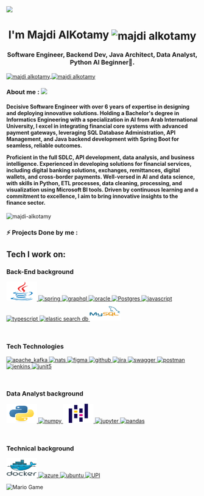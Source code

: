 <div>
  <img src="https://readme-typing-svg.herokuapp.com?size=50&center=true&vCenter=true&width=800&height=100&lines=Hello+World+%F0%9F%91%8B;مرحباً%F0%9F%91%8B">
</div>
<h1 align="center">I'm Majdi AlKotamy 
<img align="center" src="https://www.vectorlogo.zone/logos/awesome-emoji/awesome-emoji-icon.svg" alt="majdi alkotamy" height="40" width="40" />
</h1>
<p align="center">
<h3 align="center"> Software Engineer, Backend Dev, Java Architect, Data Analyst, Python AI Beginner🌟.
</h3>

<a href="https://www.linkedin.com/in/majdi-alkotamy/" target="blank">
  <img align="center" src="https://www.vectorlogo.zone/logos/linkedin/linkedin-icon.svg" alt="majdi alkotamy" height="40" width="40" />
</a>

<a href="kotamyit@gmail.com" target="blank">
  <img align="center" src="https://github.com/TheDudeThatCode/TheDudeThatCode/blob/master/Assets/Gmail.svg" alt="majdi alkotamy" height="40" width="40" />
</a>

</p>
<h3 align="left"> About me : <img src="https://github.com/TheDudeThatCode/TheDudeThatCode/blob/master/Assets/Developer.gif" width="45" /></h3>

<h4>

Decisive Software Engineer with over 6 years of expertise in designing and deploying innovative solutions. Holding a Bachelor's degree in Informatics Engineering with a specialization in AI from Arab International University, I excel in integrating financial core systems with advanced payment gateways, leveraging SQL Database Administration, API Management, and Java backend development with Spring Boot for seamless, reliable outcomes.

Proficient in the full SDLC, API development, data analysis, and business intelligence. Experienced in developing solutions for financial services, including digital banking solutions, exchanges, remittances, digital wallets, and cross-border payments. Well-versed in AI and data science, with skills in Python, ETL processes, data cleaning, processing, and visualization using Microsoft BI tools. Driven by continuous learning and a commitment to excellence, I aim to bring innovative insights to the finance sector.

</h4>

<p align="left">
  <img src="https://komarev.com/ghpvc/?username=majdi-alkotamy&label=Profile%20views&color=0e75b6&style=flat" alt="majdi-alkotamy" />
</p>


<h3 align="left"> ⚡ Projects Done by me :</h3>

<h2 align="left"> Tech I work on: </h2>


<h3 align="left"> Back-End background </h3>

<p align="left">
  <a href="https://www.oracle.com/ae/java/" target="_blank" rel="noreferrer">
    <img src="https://raw.githubusercontent.com/devicons/devicon/master/icons/java/java-original.svg" alt="java" width="80" height="50"/>
  </a>
  
  <a href="https://spring.io/" target="_blank" rel="noreferrer">
    <img src="https://www.vectorlogo.zone/logos/springio/springio-ar21.svg" alt="spring" width="90" height="50"/>
  </a>
  
  <a href="https://graphql.org/" target="_blank" rel="noreferrer">
    <img src="https://www.vectorlogo.zone/logos/graphql/graphql-ar21.svg" alt="graphql" width="90" height="50"/>
  </a>
  
  <a href="https://www.oracle.com/ae/" target="_blank" rel="noreferrer">
    <img src="https://www.vectorlogo.zone/logos/oracle/oracle-ar21.svg" alt="oracle" width="80" height="50"/>
  </a> 
  
  <a href="https://www.enterprisedb.com/" target="_blank" rel="noreferrer">
    <img src="https://www.vectorlogo.zone/logos/postgresql/postgresql-vertical.svg" alt="Postgres" width="90" height="65"/>
  </a>
  
  <a href="https://developer.mozilla.org/en-US/docs/Web/JavaScript" target="_blank" rel="noreferrer">
    <img src="https://www.vectorlogo.zone/logos/javascript/javascript-horizontal.svg" alt="javascript" width="90" height="40"/>
  </a> 

   <a href="https://www.typescriptlang.org/" target="_blank" rel="noreferrer">
    <img src="https://www.vectorlogo.zone/logos/typescriptlang/typescriptlang-ar21.svg" alt="typescript" width="80" height="40"/>
  </a>
  
  <a href="https://www.elastic.co/" target="_blank" rel="noreferrer">
    <img src="https://www.vectorlogo.zone/logos/elastic/elastic-ar21.svg" alt="elastic search db" width="90" height="60"/>
  </a>
  
  <a href="https://www.mysql.com/" target="_blank" rel="noreferrer">
    <img src="https://raw.githubusercontent.com/devicons/devicon/master/icons/mysql/mysql-original-wordmark.svg" alt="mysql" width="80" height="50"/>
  </a>
  
</p>

</br>
<h3 align="left"> Tech Technologies </h3>

<p align="left">


  <a href="https://kafka.apache.org/" target="_blank" rel="noreferrer">
    <img src="https://www.vectorlogo.zone/logos/apache_kafka/apache_kafka-ar21.svg" alt="apache_kafka" width="80" height="50"/>
  </a>

  <a href="https://nats.io/" target="_blank" rel="noreferrer">
    <img src="https://www.vectorlogo.zone/logos/natsio/natsio-ar21.svg" alt="nats" width="80" height="50"/>
  </a>
  
  <a href="https://www.figma.com/" target="_blank" rel="noreferrer">
    <img src="https://www.vectorlogo.zone/logos/figma/figma-icon.svg" alt="figma" width="70" height="45"/>
  </a>

 <a href="https://github.com/" target="_blank" rel="noreferrer">
    <img src="https://www.vectorlogo.zone/logos/github/github-ar21.svg" alt="github" width="90" height="60"/>
  </a>
  
  <a href="https://www.atlassian.com/software/jira" target="_blank" rel="noreferrer">
    <img src="https://www.vectorlogo.zone/logos/atlassian_jira/atlassian_jira-ar21.svg" alt="jira" width="85" height="65"/>
  </a> 

  <a href="https://swagger.io/img/swagger_logo.svg" target="_blank" rel="noreferrer">
    <img src="https://raw.githubusercontent.com/swagger-api/swagger.io/wordpress/images/assets/SW-logo-clr.png" alt="swagger" width="115" height="50"/>
  </a> 
  
  <a href="https://www.postman.com/" target="_blank" rel="noreferrer">
    <img src="https://www.vectorlogo.zone/logos/getpostman/getpostman-icon.svg" alt="postman" width="45" height="45"/>
  </a> 

  <a href="https://www.jenkins.io/" target="_blank" rel="noreferrer">
    <img src="https://www.vectorlogo.zone/logos/jenkins/jenkins-ar21.svg" alt="jenkins" width="80" height="60"/>
  </a> 
  
  <a href="https://junit.org/junit5/" target="_blank" rel="noreferrer">
    <img src="https://junit.org/junit5/assets/img/junit5-logo.png" alt="junit5" width="50" height="50"/>
  </a> 

</p>

  </br>
<h3 align="left"> Data Analyst background </h3>
<p align="left">

  <a href="https://www.python.org" target="_blank" rel="noreferrer">
    <img src="https://raw.githubusercontent.com/devicons/devicon/master/icons/python/python-original.svg" alt="python" width="80" height="50"/>
  </a>
  
  <a href="https://numpy.org/" target="_blank" rel="noreferrer">
    <img src="https://www.vectorlogo.zone/logos/numpy/numpy-ar21.svg" alt="numpy" width="80" height="50"/>
  </a>
  
  <a href="https://pandas.pydata.org/" target="_blank" rel="noreferrer">
   <img src="https://raw.githubusercontent.com/devicons/devicon/2ae2a900d2f041da66e950e4d48052658d850630/icons/pandas/pandas-original.svg" alt="pandas" width="80" height="50"/>
  </a>
  
  <a href="https://jupyter.org/" target="_blank" rel="noreferrer">
   <img src="https://www.vectorlogo.zone/logos/jupyter/jupyter-ar21.svg" alt="jupyter" width="80" height="50"/>
  </a>
  
  <a href="https://www.microsoft.com/en-us/power-platform/products/power-bi" target="_blank" rel="noreferrer">
   <img src="https://www.vectorlogo.zone/logos/microsoft_powerbi/microsoft_powerbi-ar21.svg" alt="pandas" width="90" height="65"/>
  </a>
</p>

</br>

<h3 align="left"> Technical background </h3>
<p align="left">
  <a href="https://www.docker.com/" target="_blank" rel="noreferrer">
    <img src="https://raw.githubusercontent.com/devicons/devicon/master/icons/docker/docker-original-wordmark.svg" alt="docker" width="80" height="50"/>
  </a>

  <a href="https://azure.microsoft.com/en-us/" target="_blank" rel="noreferrer">
   <img src="https://www.vectorlogo.zone/logos/microsoft_azure/microsoft_azure-ar21.svg" alt="azure" width="80" height="50"/>
  </a>
  
  <a href="https://ubuntu.com/" target="_blank" rel="noreferrer">
   <img src="https://www.vectorlogo.zone/logos/linux/linux-ar21.svg" alt="ubuntu" width="80" height="50"/>
  </a>

  <a href="https://www.npci.org.in/what-we-do/upi/product-overview" target="_blank" rel="noreferrer">
   <img src="https://www.vectorlogo.zone/logos/upi/upi-ar21.svg" alt="UPI" width="80" height="50"/>
  </a>
  
</p>

<img src="https://github.com/TheDudeThatCode/TheDudeThatCode/blob/master/Assets/Mario_Gameplay.gif" alt="Mario Game" width="980">
